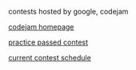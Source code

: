 contests hosted by google, codejam

[codejam homepage](https://code.google.com/codejam)

[practice passed contest](https://code.google.com/codejam/contests.html)

[current contest schedule](https://code.google.com/codejam/schedule.html)
